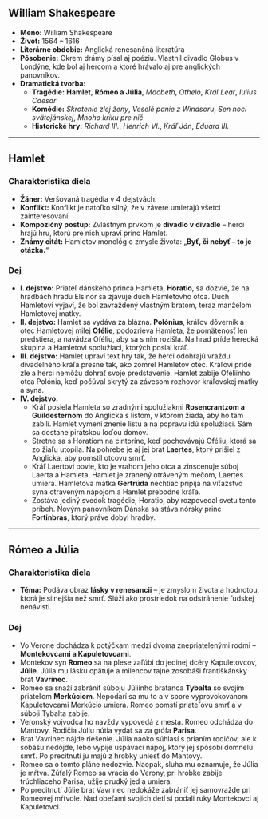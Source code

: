 ## William Shakespeare

* **Meno:** William Shakespeare
* **Život:** 1564 – 1616
* **Literárne obdobie:** Anglická renesančná literatúra
* **Pôsobenie:** Okrem drámy písal aj poéziu. Vlastnil divadlo Glóbus v Londýne, kde bol aj hercom a ktoré hrávalo aj pre anglických panovníkov.
* **Dramatická tvorba:**
    * **Tragédie:** **Hamlet**, **Rómeo a Júlia**, *Macbeth*, *Othelo*, *Kráľ Lear*, *Iulius Caesar*
    * **Komédie:** *Skrotenie zlej ženy*, *Veselé panie z Windsoru*, *Sen noci svätojánskej*, *Mnoho kriku pre nič*
    * **Historické hry:** *Richard III.*, *Henrich VI.*, *Kráľ Ján*, *Eduard III.*

---

## Hamlet

### Charakteristika diela

* **Žáner:** Veršovaná tragédia v 4 dejstvách.
* **Konflikt:** Konflikt je natoľko silný, že v závere umierajú všetci zainteresovaní.
* **Kompozičný postup:** Zvláštnym prvkom je **divadlo v divadle** – herci hrajú hru, ktorú pre nich upraví princ Hamlet.
* **Známy citát:** Hamletov monológ o zmysle života: „**Byť, či nebyť – to je otázka.**“

### Dej

* **I. dejstvo:** Priateľ dánskeho princa Hamleta, **Horatio**, sa dozvie, že na hradbách hradu Elsinor sa zjavuje duch Hamletovho otca. Duch Hamletovi vyjaví, že bol zavraždený vlastným bratom, teraz manželom Hamletovej matky.
* **II. dejstvo:** Hamlet sa vydáva za blázna. **Polónius**, kráľov dôverník a otec Hamletovej milej **Ofélie**, podozrieva Hamleta, že pomätenosť len predstiera, a navádza Oféliu, aby sa s ním rozišla. Na hrad príde herecká skupina a Hamletovi spolužiaci, ktorých poslal kráľ.
* **III. dejstvo:** Hamlet upraví text hry tak, že herci odohrajú vraždu divadelného kráľa presne tak, ako zomrel Hamletov otec. Kráľovi príde zle a herci nemôžu dohrať svoje predstavenie. Hamlet zabije Oféliinho otca Polónia, keď počúval skrytý za závesom rozhovor kráľovskej matky a syna.
* **IV. dejstvo:**
    * Kráľ posiela Hamleta so zradnými spolužiakmi **Rosencrantzom a Guildesternom** do Anglicka s listom, v ktorom žiada, aby ho tam zabili. Hamlet vymení znenie listu a na popravu idú spolužiaci. Sám sa dostane pirátskou loďou domov.
    * Stretne sa s Horatiom na cintoríne, keď pochovávajú Oféliu, ktorá sa zo žiaľu utopila. Na pohrebe je aj jej brat **Laertes**, ktorý prišiel z Anglicka, aby pomstil otcovu smrť.
    * Kráľ Laertovi povie, kto je vrahom jeho otca a zinscenuje súboj Laerta a Hamleta. Hamlet je zranený otráveným mečom, Laertes umiera. Hamletova matka **Gertrúda** nechtiac pripíja na víťazstvo syna otráveným nápojom a Hamlet prebodne kráľa.
    * Zostáva jediný svedok tragédie, Horatio, aby rozpovedal svetu tento príbeh. Novým panovníkom Dánska sa stáva nórsky princ **Fortinbras**, ktorý práve dobyl hradby.

---

## Rómeo a Júlia

### Charakteristika diela

* **Téma:** Podáva obraz **lásky v renesancii** – je zmyslom života a hodnotou, ktorá je silnejšia než smrť. Slúži ako prostriedok na odstránenie ľudskej nenávisti.

### Dej

* Vo Verone dochádza k potýčkam medzi dvoma znepriatelenými rodmi – **Montekovcami a Kapuletovcami**.
* Montekov syn **Romeo** sa na plese zaľúbi do jedinej dcéry Kapuletovcov, **Júlie**. Júlia mu lásku opätuje a milencov tajne zosobáši františkánsky brat **Vavrinec**.
* Romeo sa snaží zabrániť súboju Júliinho bratanca **Tybalta** so svojím priateľom **Merkúciom**. Nepodarí sa mu to a v spore vyprovokovanom Kapuletovcami Merkúcio umiera. Romeo pomstí priateľovu smrť a v súboji Tybalta zabije.
* Veronský vojvodca ho navždy vypovedá z mesta. Romeo odchádza do Mantovy. Rodičia Júliu nútia vydať sa za grófa **Parisa**.
* Brat Vavrinec nájde riešenie. Júlia naoko súhlasí s prianím rodičov, ale k sobášu nedôjde, lebo vypije uspávací nápoj, ktorý jej spôsobí domnelú smrť. Po precitnutí ju majú z hrobky uniesť do Mantovy.
* Romeo sa o tomto pláne nedozvie. Naopak, sluha mu oznamuje, že Júlia je mŕtva. Zúfalý Romeo sa vracia do Verony, pri hrobke zabije trúchliaceho Parisa, užije prudký jed a umiera.
* Po precitnutí Júlie brat Vavrinec nedokáže zabrániť jej samovražde pri Romeovej mŕtvole. Nad obeťami svojich detí si podali ruky Montekovci aj Kapuletovci.